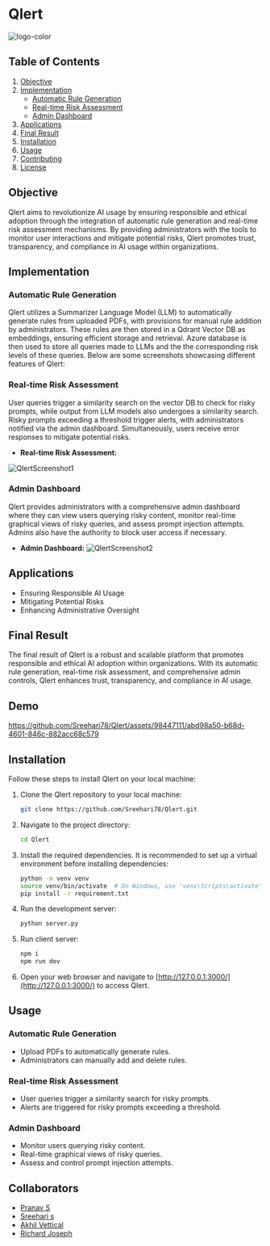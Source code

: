 # Qlert

![logo-color](https://github.com/Sreehari78/Qlert/assets/98447111/eb97c0af-f292-4933-a616-0057d1e09121)

## Table of Contents

1. [Objective](#objective)
2. [Implementation](#implementation)
   - [Automatic Rule Generation](#automatic-rule-generation)
   - [Real-time Risk Assessment](#real-time-risk-assessment)
   - [Admin Dashboard](#admin-dashboard)
3. [Applications](#applications)
4. [Final Result](#final-result)
5. [Installation](#installation)
6. [Usage](#usage)
7. [Contributing](#contributing)
8. [License](#license)

## Objective

Qlert aims to revolutionize AI usage by ensuring responsible and ethical adoption through the integration of automatic rule generation and real-time risk assessment mechanisms. By providing administrators with the tools to monitor user interactions and mitigate potential risks, Qlert promotes trust, transparency, and compliance in AI usage within organizations.

## Implementation

### Automatic Rule Generation

Qlert utilizes a Summarizer Language Model (LLM) to automatically generate rules from uploaded PDFs, with provisions for manual rule addition by administrators. These rules are then stored in a Qdrant Vector DB as embeddings, ensuring efficient storage and retrieval. Azure database is then used to store all queries made to LLMs and the the corresponding risk levels of these queries.
Below are some screenshots showcasing different features of Qlert:

### Real-time Risk Assessment

User queries trigger a similarity search on the vector DB to check for risky prompts, while output from LLM models also undergoes a similarity search. Risky prompts exceeding a threshold trigger alerts, with administrators notified via the admin dashboard. Simultaneously, users receive error responses to mitigate potential risks.

- **Real-time Risk Assessment:**

![QlertScreenshot1](https://github.com/Sreehari78/Qlert/assets/98447111/c3ec87d4-dd12-4d16-ad23-e8f04d9000f1)

### Admin Dashboard

Qlert provides administrators with a comprehensive admin dashboard where they can view users querying risky content, monitor real-time graphical views of risky queries, and assess prompt injection attempts. Admins also have the authority to block user access if necessary.

- **Admin Dashboard:**
  ![QlertScreenshot2](https://github.com/Sreehari78/Qlert/assets/98447111/e97dc315-8a6f-4660-b2f6-15ae3a8f628f)

## Applications

- Ensuring Responsible AI Usage
- Mitigating Potential Risks
- Enhancing Administrative Oversight

## Final Result

The final result of Qlert is a robust and scalable platform that promotes responsible and ethical AI adoption within organizations. With its automatic rule generation, real-time risk assessment, and comprehensive admin controls, Qlert enhances trust, transparency, and compliance in AI usage.

## Demo

https://github.com/Sreehari78/Qlert/assets/98447111/abd98a50-b68d-4601-846c-882acc68c579

## Installation

Follow these steps to install Qlert on your local machine:

1. Clone the Qlert repository to your local machine:

   ```bash
   git clone https://github.com/Sreehari78/Qlert.git
   ```

2. Navigate to the project directory:

   ```bash
   cd Qlert
   ```

3. Install the required dependencies. It is recommended to set up a virtual environment before installing dependencies:

   ```bash
   python -m venv venv
   source venv/bin/activate  # On Windows, use 'venv\Scripts\activate'
   pip install -r requirement.txt
   ```

4. Run the development server:

   ```bash
   python server.py
   ```

5. Run client server:

   ```bash
   npm i
   npm run dev
   ```

6. Open your web browser and navigate to [http://127.0.0.1:3000/](http://127.0.0.1:3000/) to access Qlert.

## Usage

### Automatic Rule Generation

- Upload PDFs to automatically generate rules.
- Administrators can manually add and delete rules.

### Real-time Risk Assessment

- User queries trigger a similarity search for risky prompts.
- Alerts are triggered for risky prompts exceeding a threshold.

### Admin Dashboard

- Monitor users querying risky content.
- Real-time graphical views of risky queries.
- Assess and control prompt injection attempts.

## Collaborators

- [Pranav S](https://github.com/prnv0)
- [Sreehari s](https://github.com/Sreehari78)
- [Akhil Vettical](https://github.com/AkhilVettical)
- [Richard Joseph](https://github.com/Richard-m-j)
